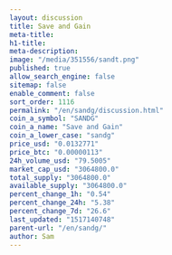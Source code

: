 ```yaml
---
layout: discussion
title: Save and Gain
meta-title: 
h1-title: 
meta-description: 
image: "/media/351556/sandt.png"
published: true
allow_search_engine: false
sitemap: false
enable_comment: false
sort_order: 1116
permalink: "/en/sandg/discussion.html"
coin_a_symbol: "SANDG"
coin_a_name: "Save and Gain"
coin_a_lower_case: "sandg"
price_usd: "0.0132771"
price_btc: "0.00000113"
24h_volume_usd: "79.5005"
market_cap_usd: "3064800.0"
total_supply: "3064800.0"
available_supply: "3064800.0"
percent_change_1h: "0.54"
percent_change_24h: "5.38"
percent_change_7d: "26.6"
last_updated: "1517140748"
parent-url: "/en/sandg/"
author: Sam
---
```


